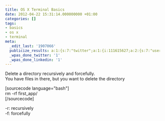 ```yaml
---
title: OS X Terminal Basics
date: 2012-04-22 15:31:14.000000000 +01:00
categories: []
tags:
- basics
- os x
- terminal
meta:
  _edit_last: '1907066'
  publicize_results: a:1:{s:7:"twitter";a:1:{i:111615627;a:2:{s:7:"user_id";s:10:"andrewchaa";s:7:"post_id";s:18:"194085968289083393";}}}
  _wpas_done_twitter: '1'
  _wpas_done_linkedin: '1'
---
```

<p>Delete a directory recursively and forcefully.<br />
You have files in there, but you want to delete the directory</p>
<p>[sourcecode language="bash"]<br />
rm -rf first_app/<br />
[/sourcecode]</p>
<p>-r: recursively<br />
-f: forcefully</p>
